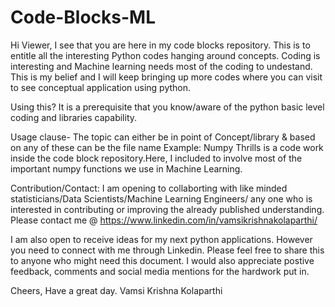 # Code-Blocks-ML

Hi Viewer, I see that you are here in my code blocks repository. This is to entitle all the interesting Python codes hanging around concepts. Coding is interesting and Machine learning needs most of the coding to undestand. This is my belief and I will keep bringing up more codes where you can visit to see conceptual application using python.


Using this? It is a prerequisite that you know/aware of the python basic level coding and libraries capability. 

Usage clause- The topic can either be in point of Concept/library & based on any of these can be the file name Example: Numpy Thrills is a code work inside the code block repository.Here, I included to involve most of the important numpy functions we use in Machine Learning. 

Contribution/Contact: I am opening to collaborting with like minded statisticians/Data Scientists/Machine Learning Engineers/ any one who is interested in contributing or improving the already published understanding. Please contact me @ https://www.linkedin.com/in/vamsikrishnakolaparthi/

I am also open to receive ideas for my next python applications. However you need to connect with me through Linkedin. Please feel free to share this to anyone who might need this document. I would also appreciate postive feedback, comments and social media mentions for the hardwork put in.

Cheers, Have a great day. Vamsi Krishna Kolaparthi
